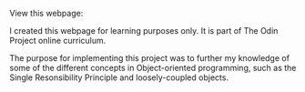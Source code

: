 View this webpage: 

I created this webpage for learning purposes only. It is part of The Odin Project online curriculum.

The purpose for implementing this project was to further my knowledge of some of the different concepts in Object-oriented programming, such as the Single Resonsibility Principle and loosely-coupled objects.  